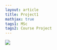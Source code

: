 ```yaml
---
layout: article
title: Project1
mathjax: true
tags1: MSc
tags2: Course Project
---
```



<img class="image image--xl" src="/docs/images/image1.jpg"/>

